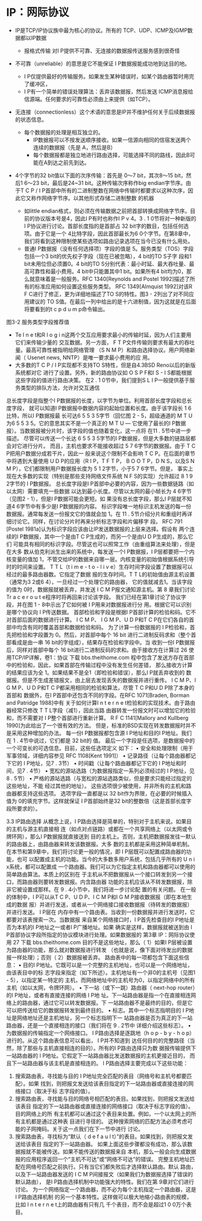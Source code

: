 # IP：网际协议

* IP是TCP/IP协议族中最为核心的协议。所有的 TCP、UDP、ICMP及IGMP数据都以IP数据
  * 报格式传输 对I P提供不可靠、无连接的数据报传送服务感到很奇怪

* 不可靠（unreliable）的意思是它不能保证 I P数据报能成功地到达目的地。
  * I P仅提供最好的传输服务。如果发生某种错误时，如某个路由器暂时用完了缓冲区，
  * I P有一个简单的错误处理算法：丢弃该数据报，然后发送 ICMP消息报给信源端。任何要求的可靠性必须由上来提供（如TCP）。

* 无连接（connectionless）这个术语的意思是IP并不维护任何关于后续数据报的状态信息。
  * 每个数据报的处理是相互独立的。
    * IP数据报可以不按发送顺序接收。如果一信源向相同的信宿发送两个连续的数据报（先是 A，然后是B）
    * 每个数据报都是独立地进行路由选择，可能选择不同的路线，因此B可能在A到达之前先到达。
  
  
  
  
  
* 4个字节的32 bit值以下面的次序传输：首先是 0～7 bit，其次8～15 bit，然后1 6～23 bit，最后是24~31 bit。这种传输次序称作big endian字节序。由于T C P / I P首部中所有的二进制整数在网络中传输时都要求以这种次序，因此它又称作网络字节序。以其他形式存储二进制整数
的机器
  * 如little endian格式，则必须在传输数据之前把首部转换成网络字节序。目前的协议版本号是4，因此I P有时也称作I P v 4。3 . 1 0节将对一种新版的I P协议进行讨论。首部长度指的是首部占 32 bit字的数目，包括任何选项。由于它是一个 4比特字段，因此首部最长为6 0个字节。在第8章中，我们将看到这种限制使某些选项如路由记录选项在当今已没有什么用处。
  * 普通I P数据报（没有任何选择项）字段的值是 5。服务类型（TOS）字段包括一个3 bit的优先权子字段（现在已被忽略），4 bit的TO S子字
段和1 bit未用位但必须置0。4 bit的TO S分别代表：最小时延、最大吞吐量、最高可靠性和最小费用。4 bit中只能置其中1 bit。如果所有4 bit均为0，那么就意味着是一般服务。RFC 1340[Reynolds and Postel 1992]描述了所有的标准应用如何设置这些服务类型。 RFC 1349[Almquist 1992]对该R F C进行了修正，更为详细地描述了TO S的特性。图3 - 2列出了对不同应用建议的 TO S值。在最后一列中给出的是十六进制值，因为这就是在后面将要看到的t c p d u m p命令输出。

图3-2 服务类型字段推荐值

* Te l n e t和R l o g i n这两个交互应用要求最小的传输时延，因为人们主要用它们来传输少量的
交互数据。另一方面， F T P文件传输则要求有最大的吞吐量。最高可靠性被指明给网络管理
（S N M P）和路由选择协议。用户网络新闻（ Usenet news, NNTP）是唯一要求最小费用的应
用。
* 大多数的T C P / I P实现都不支持TO S特性，但是自4.3BSD Reno以后的新版系统都对它
进行了设置。另外，新的路由协议如 O S P F和I S - I S都能根据这些字段的值进行路由决策。
在2 . 1 0节中，我们提到S L I P一般提供基于服务类型的排队方法，允许对交互通信


总长度字段是指整个I P数据报的长度，以字节为单位。利用首部长度字段和总长度字段，
就可以知道I P数据报中数据内容的起始位置和长度。由于该字段长 1 6比特，所以I P数据报最
长可达6 5 5 3 5字节（回忆图 2 - 5，超级通道的 M T U为6 5 5 3 5。它的意思其实不是一个真正的
M T U — 它使用了最长的I P数据报）。当数据报被分片时，该字段的值也随着变化，这一点将
在11 . 5节中进一步描述。
尽管可以传送一个长达 6 5 5 3 5字节的I P数据报，但是大多数的链路层都会对它进行分片。
而且，主机也要求不能接收超过 5 7 6字节的数据报。由于 T C P把用户数据分成若干片，因此一
般来说这个限制不会影响 T C P。在后面的章节中将遇到大量使用 U D P的应用（R I P，T F T P，
B O O T P，D N S，以及S N M P），它们都限制用户数据报长度为 5 1 2字节，小于5 7 6字节。但是，
事实上现在大多数的实现（特别是那些支持网络文件系统 N F S的实现）允许超过 8 1 9 2字节的
I P数据报。
总长度字段是I P首部中必要的内容，因为一些数据链路（如以太网）需要填充一些数据
以达到最小长度。尽管以太网的最小帧长为 4 6字节（见图2 - 1），但是I P数据可能会更短。如
果没有总长度字段，那么I P层就不知道4 6字节中有多少是I P数据报的内容。
标识字段唯一地标识主机发送的每一份数据报。通常每发送一份报文它的值就会加 1。在
11 . 5节介绍分片和重组时再详细讨论它。同样，在讨论分片时再来分析标志字段和片偏移字
段。
RFC 791 [Postel 1981a]认为标识字段应该由让IP发送数据报的上层来选择。假设有
两个连续的I P数据报，其中一个是由T C P生成的，而另一个是由U D P生成的，那么它们
可能具有相同的标识字段。尽管这也可以照常工作（由重组算法来处理），但是在大多
数从伯克利派生出来的系统中，每发送一个I P数据报，I P层都要把一个内核变量的值加
1，不管交给IP的数据来自哪一层。内核变量的初始值根据系统引导时的时间来设置。
T T L（t i m e - t o - l i v e）生存时间字段设置了数据报可以经过的最多路由器数。它指定了数据
报的生存时间。T T L的初始值由源主机设置（通常为3 2或6 4），一旦经过一个处理它的路由器，
它的值就减去1。当该字段的值为 0时，数据报就被丢弃，并发送 I C M P报文通知源主机。第 8
章我们讨论Tr a c e r o u t e程序时将再回来讨论该字段。
我们已经在第1章讨论了协议字段，并在图 1 - 8中示出了它如何被 I P用来对数据报进行分
用。根据它可以识别是哪个协议向 I P传送数据。
首部检验和字段是根据I P首部计算的检验和码。它不对首部后面的数据进行计算。 I C M P、
I G M P、U D P和T C P在它们各自的首部中均含有同时覆盖首部和数据检验和码。
为了计算一份数据报的 I P检验和，首先把检验和字段置为 0。然后，对首部中每个 16 bit
进行二进制反码求和（整个首部看成是由一串 16 bit的字组成），结果存在检验和字段中。当
收到一份I P数据报后，同样对首部中每个 16 bit进行二进制反码的求和。由于接收方在计算过
26 使用TCP/IP详解，卷1：协议
下载
bbs.theithome.com
程中包含了发送方存在首部中的检验和，因此，如果首部在传输过程中没有发生任何差错，
那么接收方计算的结果应该为全 1。如果结果不是全1（即检验和错误），那么I P就丢弃收到的
数据报。但是不生成差错报文，由上层去发现丢失的数据报并进行重传。
I C M P、I G M P、U D P和T C P都采用相同的检验和算法，尽管 T C P和U D P除了本身的首部和
数据外，在I P首部中还包含不同的字段。在RFC 1071[Braden, Borman and Patridge 1988]中有
关于如何计算I n t e r n e t检验和的实现技术。由于路由器经常只修改 T T L字段（减1），因此当路
由器转发一份报文时可以增加它的检验和，而不需要对 I P整个首部进行重新计算。 R F C
1141[Mallory and Kullberg 1990]为此给出了一个很有效的方法。
但是，标准的BSD实现在转发数据报时并不是采用这种增加的办法。
每一份I P数据报都包含源 I P地址和目的I P地址。我们在 1 . 4节中说过，它们都是 32 bit的
值。
最后一个字段是任选项，是数据报中的一个可变长的可选信息。目前，这些任选项定义
如下：
• 安全和处理限制（用于军事领域，详细内容参见 RFC 1108[Kent 1991]）
• 记录路径（让每个路由器都记下它的 I P地址，见7 . 3节）
• 时间戳（让每个路由器都记下它的 I P地址和时间，见7 . 4节）
• 宽松的源站选路（为数据报指定一系列必须经过的 I P地址，见8 . 5节）
• 严格的源站选路（与宽松的源站选路类似，但是要求只能经过指定的这些地址，不能
经过其他的地址）。
这些选项很少被使用，并非所有的主机和路由器都支持这些选项。
选项字段一直都是以 32 bit作为界限，在必要的时候插入值为 0的填充字节。这样就保证
I P首部始终是32 bit的整数倍（这是首部长度字段所要求的）。


3.3 IP路由选择
从概念上说，I P路由选择是简单的，特别对于主机来说。如果目的主机与源主机直接相
连（如点对点链路）或都在一个共享网络上（以太网或令牌环网），那么I P数据报就直接送到
目的主机上。否则，主机把数据报发往一默认的路由器上，由路由器来转发该数据报。大多
数的主机都是采用这种简单机制。
在本节和第9章中，我们将讨论更一般的情况，即 I P层既可以配置成路由器的功能，也可
以配置成主机的功能。当今的大多数多用户系统，包括几乎所有的 U n i x系统，都可以配置成
一个路由器。我们可以为它指定主机和路由器都可以使用的简单路由算法。本质上的区别在
于主机从不把数据报从一个接口转发到另一个接口，而路由器则要转发数据报。内含路由器
功能的主机应该从不转发数据报，除非它被设置成那样。在 9 . 4小节中，我们将进一步讨论配
置的有关问题。
在一般的体制中，I P可以从T C P、U D P、I C M P和I G M P接收数据报（即在本地生成的数据
报）并进行发送，或者从一个网络接口接收数据报（待转发的数据报）并进行发送。 I P层在
内存中有一个路由表。当收到一份数据报并进行发送时，它都要对该表搜索一次。当数据报
来自某个网络接口时，I P首先检查目的I P地址是否为本机的I P地址之一或者I P广播地址。如果
确实是这样，数据报就被送到由 I P首部协议字段所指定的协议模块进行处理。如果数据报的
第3章 IP：网际协议使用 27
下载
bbs.theithome.com
目的不是这些地址，那么（ 1）如果I P层被设置为路由器的功能，那么就对数据报进行转发
（也就是说，像下面对待发出的数据报一样处理）；否则（ 2）数据报被丢弃。
路由表中的每一项都包含下面这些信息：
• 目的I P地址。它既可以是一个完整的主机地址，也可以是一个网络地址，由该表目中的标
志字段来指定（如下所述）。主机地址有一个非0的主机号（见图1 - 5），以指定某一特定的
主机，而网络地址中的主机号为0，以指定网络中的所有主机（如以太网，令牌环网）。
• 下一站（或下一跳）路由器（ next-hop router）的I P地址，或者有直接连接的网络 I P地
址。下一站路由器是指一个在直接相连网络上的路由器，通过它可以转发数据报。下
一站路由器不是最终的目的，但是它可以把传送给它的数据报转发到最终目的。
• 标志。其中一个标志指明目的 I P地址是网络地址还是主机地址，另一个标志指明下一
站路由器是否为真正的下一站路由器，还是一个直接相连的接口（我们将在 9 . 2节中
详细介绍这些标志）。
• 为数据报的传输指定一个网络接口。
I P路由选择是逐跳地（h o p - b y - h o p）进行的。从这个路由表信息可以看出， I P并不知道到
达任何目的的完整路径（当然，除了那些与主机直接相连的目的）。所有的I P路由选择只为数
据报传输提供下一站路由器的 I P地址。它假定下一站路由器比发送数据报的主机更接近目的，
而且下一站路由器与该主机是直接相连的。
I P路由选择主要完成以下这些功能：
1) 搜索路由表，寻找能与目的 I P地址完全匹配的表目（网络号和主机号都要匹配）。如果
找到，则把报文发送给该表目指定的下一站路由器或直接连接的网络接口（取决于标
志字段的值）。
2) 搜索路由表，寻找能与目的网络号相匹配的表目。如果找到，则把报文发送给该表目
指定的下一站路由器或直接连接的网络接口（取决于标志字段的值）。目的网络上的所
有主机都可以通过这个表目来处置。例如，一个以太网上的所有主机都是通过这种表
目进行寻径的。
这种搜索网络的匹配方法必须考虑可能的子网掩码。关于这一点我们在下一节中进行
讨论。
3) 搜索路由表，寻找标为“默认（ d e f a u l t）”的表目。如果找到，则把报文发送给该表目
指定的下一站路由器。
如果上面这些步骤都没有成功，那么该数据报就不能被传送。如果不能传送的数据报来自
本机，那么一般会向生成数据报的应用程序返回一个“主机不可达”或“网络不可达”的错误。
完整主机地址匹配在网络号匹配之前执行。只有当它们都失败后才选择默认路由。默认
路由，以及下一站路由器发送的 I C M P间接报文（如果我们为数据报选择了错误的默认路由），
是I P路由选择机制中功能强大的特性。我们在第 9章对它们进行讨论。
为一个网络指定一个路由器，而不必为每个主机指定一个路由器，这是 I P路由选择机制
的另一个基本特性。这样做可以极大地缩小路由表的规模，比如 I n t e r n e t上的路由器有只有几
千个表目，而不会是超过1 0 0万个表目。
